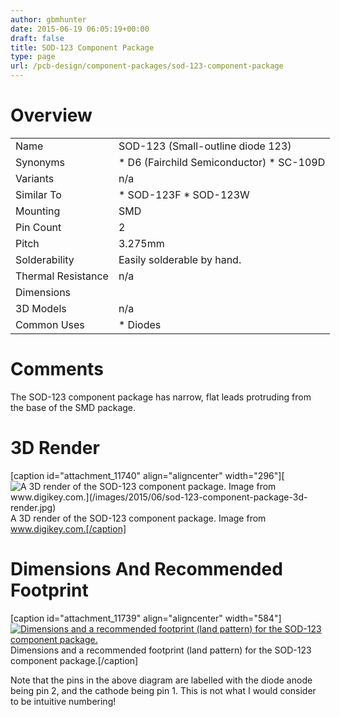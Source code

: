 ```yaml
---
author: gbmhunter
date: 2015-06-19 06:05:19+00:00
draft: false
title: SOD-123 Component Package
type: page
url: /pcb-design/component-packages/sod-123-component-package
---
```


# Overview

<table style="width: 600px;" ><tbody ><tr >
<td >Name
</td>
<td >SOD-123 (Small-outline diode 123)
</td></tr><tr >
<td >Synonyms
</td>
<td >  * D6 (Fairchild Semiconductor)  * SC-109D
</td></tr><tr >
<td >Variants
</td>
<td >n/a
</td></tr><tr >
<td >Similar To
</td>
<td >  * SOD-123F  * SOD-123W
</td></tr><tr >
<td >Mounting
</td>
<td >SMD
</td></tr><tr >
<td >Pin Count
</td>
<td >2
</td></tr><tr >
<td >Pitch
</td>
<td >3.275mm
</td></tr><tr >
<td >Solderability
</td>
<td >Easily solderable by hand.
</td></tr><tr >
<td >Thermal Resistance
</td>
<td >n/a
</td></tr><tr >
<td >Dimensions
</td>
<td > 
</td></tr><tr >
<td >3D Models
</td>
<td >n/a
</td></tr><tr >
<td >Common Uses
</td>
<td >  * Diodes
</td></tr></tbody></table>

# Comments

The SOD-123 component package has narrow, flat leads protruding from the base of the SMD package.

# 3D Render

[caption id="attachment_11740" align="aligncenter" width="296"][![A 3D render of the SOD-123 component package. Image from www.digikey.com.](/images/2015/06/sod-123-component-package-3d-render.jpg)
](/images/2015/06/sod-123-component-package-3d-render.jpg) A 3D render of the SOD-123 component package. Image from www.digikey.com.[/caption]

# Dimensions And Recommended Footprint

[caption id="attachment_11739" align="aligncenter" width="584"][![Dimensions and a recommended footprint (land pattern) for the SOD-123 component package. ](/images/2015/06/sod-123-component-package-dimensions-and-recommended-footprint.png)
](/images/2015/06/sod-123-component-package-dimensions-and-recommended-footprint.png) Dimensions and a recommended footprint (land pattern) for the SOD-123 component package.[/caption]

Note that the pins in the above diagram are labelled with the diode anode being pin 2, and the cathode being pin 1. This is not what I would consider to be intuitive numbering!
